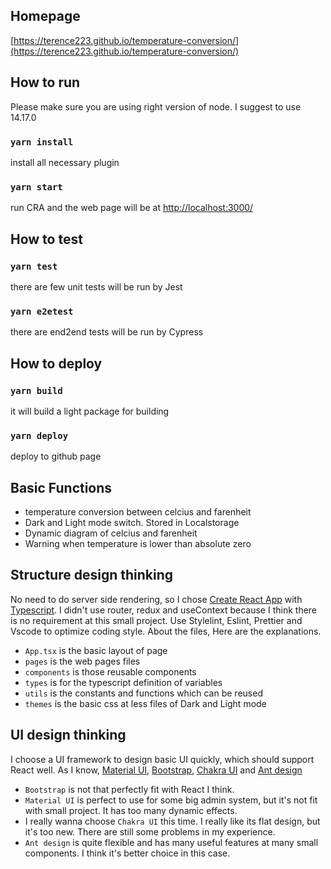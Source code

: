 ## Homepage

[https://terence223.github.io/temperature-conversion/](https://terence223.github.io/temperature-conversion/)

## How to run

Please make sure you are using right version of node. I suggest to use 14.17.0
### `yarn install`

install all necessary plugin

### `yarn start`

run CRA and the web page will be at [http://localhost:3000/](http://localhost:3000/)

## How to test

### `yarn test`

there are few unit tests will be run by Jest

### `yarn e2etest`

there are end2end tests will be run by Cypress

## How to deploy

### `yarn build`

it will build a light package for building

### `yarn deploy`

deploy to github page

## Basic Functions

* temperature conversion between celcius and farenheit
* Dark and Light mode switch. Stored in Localstorage
* Dynamic diagram of celcius and farenheit
* Warning when temperature is lower than absolute zero

## Structure design thinking

No need to do server side rendering, so I chose [Create React App](https://create-react-app.dev/) with [Typescript](https://www.typescriptlang.org/). I didn't use router, redux and useContext because I think there is no requirement at this small project. Use Stylelint, Eslint, Prettier and Vscode to optimize coding style. About the files, Here are the explanations.

* `App.tsx` is the basic layout of page
* `pages` is the web pages files
* `components` is those reusable components
* `types` is for the typescript definition of variables
* `utils` is the constants and functions which can be reused
* `themes` is the basic css at less files of Dark and Light mode

## UI design thinking

I choose a UI framework to design basic UI quickly, which should support React well. As I know, [Material UI](https://mui.com/), [Bootstrap](https://react-bootstrap.github.io/), [Chakra UI](https://chakra-ui.com/) and [Ant design](https://ant.design/)

* `Bootstrap` is not that perfectly fit with React I think.
* `Material UI` is perfect to use for some big admin system, but it's not fit with small project. It has too many dynamic effects.
* I really wanna choose `Chakra UI` this time. I really like its flat design, but it's too new. There are still some problems in my experience.
* `Ant design` is quite flexible and has many useful features at many small components. I think it's better choice in this case.